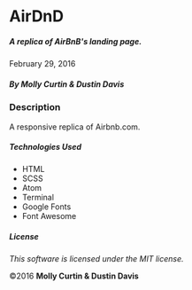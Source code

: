 # AirDnD

##### A replica of AirBnB's landing page.

February 29, 2016

##### By Molly Curtin & Dustin Davis

### Description

A responsive replica of Airbnb.com.


##### Technologies Used

* HTML
* SCSS
* Atom
* Terminal
* Google Fonts
* Font Awesome


##### License

*This software is licensed under the MIT license.*

&copy;2016 **Molly Curtin &amp; Dustin Davis**
